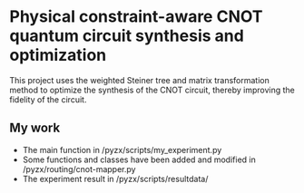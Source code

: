 # Physical constraint-aware CNOT quantum circuit synthesis and optimization

This project uses the weighted Steiner tree and matrix transformation method to optimize the synthesis of the CNOT circuit, thereby improving the fidelity of the circuit.
 
 ## My work

- The main function in /pyzx/scripts/my_experiment.py
- Some functions and classes have been added and modified in /pyzx/routing/cnot-mapper.py
- The experiment result in /pyzx/scripts/resultdata/

